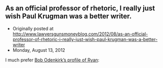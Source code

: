 ## As an official professor of rhetoric, I really just wish Paul Krugman was a better writer.

 * Originally posted at http://www.lawyersgunsmoneyblog.com/2012/08/as-an-official-professor-of-rhetoric-i-really-just-wish-paul-krugman-was-a-better-writer
 * Monday, August 13, 2012

I much prefer [Bob Odenkirk’s profile of Ryan](http://www.newyorker.com/humor/2012/08/13/120813sh\_shouts\_odenkirk):